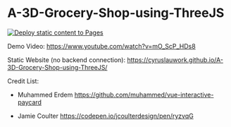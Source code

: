 # A-3D-Grocery-Shop-using-ThreeJS

[![Deploy static content to Pages](https://github.com/cyruslauwork/A-3D-Grocery-Shop-using-ThreeJS/actions/workflows/static.yml/badge.svg)](https://github.com/cyruslauwork/A-3D-Grocery-Shop-using-ThreeJS/actions/workflows/static.yml)

Demo Video: https://www.youtube.com/watch?v=mO_ScP_HDs8

Static Website (no backend connection): https://cyruslauwork.github.io/A-3D-Grocery-Shop-using-ThreeJS/

Credit List:

- Muhammed Erdem https://github.com/muhammed/vue-interactive-paycard

- Jamie Coulter https://codepen.io/jcoulterdesign/pen/ryzvqG
